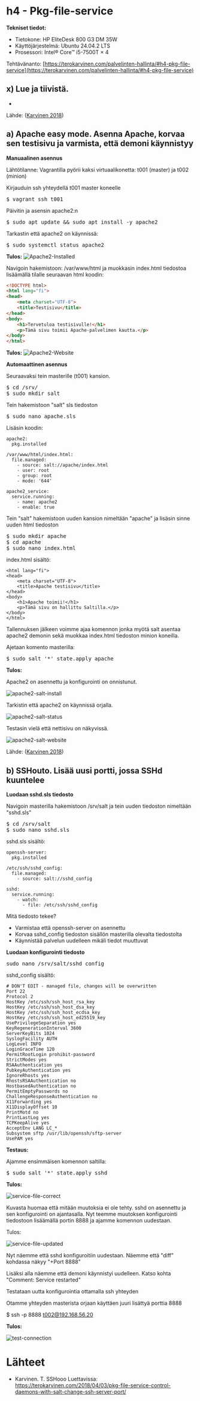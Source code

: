 # h4 - Pkg-file-service

**Tekniset tiedot:**
- Tietokone: HP EliteDesk 800 G3 DM 35W
- Käyttöjärjestelmä: Ubuntu 24.04.2 LTS
- Prosessori: Intel® Core™ i5-7500T × 4

Tehtävänanto: [https://terokarvinen.com/palvelinten-hallinta/#h4-pkg-file-service](https://terokarvinen.com/palvelinten-hallinta/#h4-pkg-file-service)

## x) Lue ja tiivistä. 

-

Lähde: ([Karvinen 2018](https://terokarvinen.com/2018/04/03/pkg-file-service-control-daemons-with-salt-change-ssh-server-port/?fromSearch=karvinen%20salt%20ssh))

## a) Apache easy mode. Asenna Apache, korvaa sen testisivu ja varmista, että demoni käynnistyy

**Manuaalinen asennus**

Lähtötilanne: Vagrantilla pyörii kaksi virtuaalikonetta: t001 (master) ja t002 (minion)

Kirjauduin ssh yhteydellä t001 master koneelle

<pre>
$ vagrant ssh t001  
</pre>

Päivitin ja asensin apache2:n

<pre>
$ sudo apt update && sudo apt install -y apache2  
</pre>

Tarkastin että apache2 on käynnissä:

<pre>
$ sudo systemctl status apache2  
</pre>

**Tulos:**
![Apache2-Installed](https://github.com/HMJ3/linux-course/blob/main/assignments/img/h4-img/Apache2-Installed.png)

Navigoin hakemistoon: /var/www/html ja muokkasin index.html tiedostoa lisäämällä tilalle seuraavan html koodin:

```html
<!DOCTYPE html>
<html lang="fi">
<head>
    <meta charset="UTF-8">
    <title>Testisivu</title>
</head>
<body>
    <h1>Tervetuloa testisivulle!</h1>
    <p>Tämä sivu toimii Apache-palvelimen kautta.</p>
</body>
</html>
```

**Tulos:**
![Apache2-Website](https://github.com/HMJ3/linux-course/blob/main/assignments/img/h4-img/Apache2-Website.png)

**Automaattinen asennus**

Seuraavaksi tein masterille (t001) kansion. 

<pre>
$ cd /srv/
$ sudo mkdir salt
</pre>

Tein hakemistoon "salt" sls tiedoston

<pre>
$ sudo nano apache.sls
</pre>

Lisäsin koodin:

```srv/salt/apache.sls:
apache2:
  pkg.installed

/var/www/html/index.html:
  file.managed:
    - source: salt://apache/index.html
    - user: root
    - group: root
    - mode: '644'

apache2_service:
  service.running:
    - name: apache2
    - enable: true
```

Tein "salt" hakemistoon uuden kansion nimeltään "apache" ja lisäsin sinne uuden html tiedoston 

<pre>
$ sudo mkdir apache
$ cd apache
$ sudo nano index.html
</pre>

 index.html sisältö:

```<!DOCTYPE html>
<html lang="fi">
<head>
    <meta charset="UTF-8">
    <title>Apache testisivu</title>
</head>
<body>
    <h1>Apache toimii!</h1>
    <p>Tämä sivu on hallittu Saltilla.</p>
</body>
</html>
```

Tallennuksen jälkeen voimme ajaa komennon jonka myötä salt asentaa apache2 demonin sekä muokkaa index.html tiedoston minion koneilla.

Ajetaan komento masterilla:

<pre>
$ sudo salt '*' state.apply apache
</pre>

**Tulos:**

Apache2 on asennettu ja konfigurointi on onnistunut.

![apache2-salt-install](https://github.com/HMJ3/linux-course/blob/main/assignments/img/h4-img/apache2-salt-install.png)

Tarkistin että apache2 on käynnissä orjalla.

![apache2-salt-status](https://github.com/HMJ3/linux-course/blob/main/assignments/img/h4-img/apache2-salt-status.png)

Testasin vielä että nettisivu on näkyvissä.

![apache2-salt-website](https://github.com/HMJ3/linux-course/blob/main/assignments/img/h4-img/apache2-salt-website.png)

Lähde: ([Karvinen 2018](https://terokarvinen.com/2018/04/03/pkg-file-service-control-daemons-with-salt-change-ssh-server-port/?fromSearch=karvinen%20salt%20ssh))

## b) SSHouto. Lisää uusi portti, jossa SSHd kuuntelee

**Luodaan sshd.sls tiedosto**

Navigoin masterilla hakemistoon /srv/salt ja tein uuden tiedoston nimeltään "sshd.sls"

<pre>
$ cd /srv/salt
$ sudo nano sshd.sls
</pre>

sshd.sls sisältö:

```
openssh-server:
  pkg.installed

/etc/ssh/sshd_config:
  file.managed:
    - source: salt://sshd_config

sshd:
  service.running:
    - watch:
      - file: /etc/ssh/sshd_config
```

Mitä tiedosto tekee?
 - Varmistaa että openssh-server on asennettu 
 - Korvaa sshd_config tiedoston sisällön masterilla olevalta tiedostolta
 - Käynnistää palvelun uudelleen mikäli tiedot muuttuvat

**Luodaan konfigurointi tiedosto**

<pre>
sudo nano /srv/salt/sshd_config    
</pre>

sshd_config sisältö:

```
# DON'T EDIT - managed file, changes will be overwritten
Port 22
Protocol 2
HostKey /etc/ssh/ssh_host_rsa_key
HostKey /etc/ssh/ssh_host_dsa_key
HostKey /etc/ssh/ssh_host_ecdsa_key
HostKey /etc/ssh/ssh_host_ed25519_key
UsePrivilegeSeparation yes
KeyRegenerationInterval 3600
ServerKeyBits 1024
SyslogFacility AUTH
LogLevel INFO
LoginGraceTime 120
PermitRootLogin prohibit-password
StrictModes yes
RSAAuthentication yes
PubkeyAuthentication yes
IgnoreRhosts yes
RhostsRSAAuthentication no
HostbasedAuthentication no
PermitEmptyPasswords no
ChallengeResponseAuthentication no
X11Forwarding yes
X11DisplayOffset 10
PrintMotd no
PrintLastLog yes
TCPKeepAlive yes
AcceptEnv LANG LC_*
Subsystem sftp /usr/lib/openssh/sftp-server
UsePAM yes
```

**Testaus:**

Ajamme ensimmäisen komennon saltilla:

<pre>
$ sudo salt '*' state.apply sshd    
</pre>

**Tulos:**

![service-file-correct](https://github.com/HMJ3/linux-course/blob/main/assignments/img/h4-img/service-file-correct.png)

Kuvasta huomaa että mitään muutoksia ei ole tehty. sshd on asennettu ja sen konfigurointi on ajantasalla.
Nyt teemme muutoksen konfigurointi tiedostoon lisäämällä portin 8888 ja ajamme komennon uudestaan.

Tulos:

![service-file-updated](https://github.com/HMJ3/linux-course/blob/main/assignments/img/h4-img/service-file-updated.png)

Nyt näemme että sshd konfiguroitiin uudestaan. Näemme että "diff" kohdassa näkyy "+Port 8888"

Lisäksi alla näemme että demoni käynnistyi uudelleen. Katso kohta "Comment: Service restarted"

Testataan uutta konfigurointia ottamalla ssh yhteyden

Otamme yhteyden masterista orjaan käyttäen juuri lisättyä porttia 8888

$ ssh -p 8888 t002@192.168.56.20

**Tulos:**

![test-connection](https://github.com/HMJ3/linux-course/blob/main/assignments/img/h4-img/test-connection.png)

# Lähteet
- Karvinen. T.  SSHooo Luettavissa: https://terokarvinen.com/2018/04/03/pkg-file-service-control-daemons-with-salt-change-ssh-server-port/
